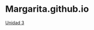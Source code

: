 # Margarita.github.io
<html lang="es">
<head>
    <meta charset="utf-8">
    <meta name="description" content="Este es un documento HTML5">
    <meta name="keywords" content="HTML, CSS, JavaScript">
</head>
<body>
    <a href="U3/Practica 01.html">Unidad 3</a>
</body>
</html>
